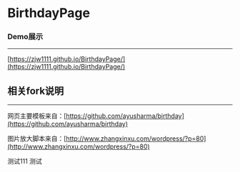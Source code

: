 # BirthdayPage

### Demo展示
---
[https://zjw1111.github.io/BirthdayPage/](https://zjw1111.github.io/BirthdayPage/)

## 相关fork说明
---
网页主要模板来自：[https://github.com/ayusharma/birthday](https://github.com/ayusharma/birthday)

图片放大脚本来自：[http://www.zhangxinxu.com/wordpress/?p=80](http://www.zhangxinxu.com/wordpress/?p=80)

测试111
测试
